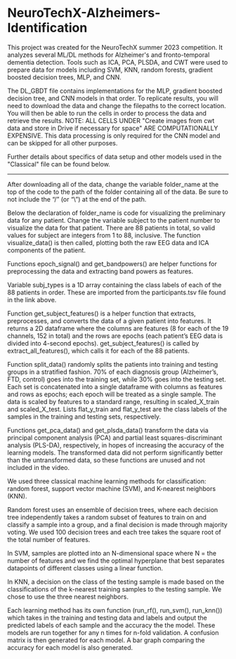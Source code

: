 # NeuroTechX-Alzheimers-Identification
This project was created for the NeuroTechX summer 2023 competition. It analyzes several ML/DL methods for Alzheimer's and fronto-temporal dementia detection. Tools such as ICA, PCA, PLSDA, and CWT were used to prepare data for models including SVM, KNN, random forests, gradient boosted decision trees, MLP, and CNN. 

The DL_GBDT file contains implementations for the MLP, gradient boosted decision tree, and CNN models in that order. To replicate results, you will need to download the data and change the filepaths to the correct location. You will then be able to run the cells in order to process the data and retrieve the results. 
NOTE: ALL CELLS UNDER "Create images from cwt data and store in Drive if necessary for space" ARE COMPUTATIONALLY EXPENSIVE. This data processing is only required for the CNN model and can be skipped for all other purposes. 

Further details about specifics of data setup and other models used in the "Classical" file can be found below.
__________________________________________________________________________________________________________________________________________


After downloading all of the data, change the variable folder_name at the top of the code to the path of the folder containing all of the data. Be sure to not include the “/” (or “\”) at the end of the path.

Below the declaration of folder_name is code for visualizing the preliminary data for any patient. Change the variable subject to the patient number to visualize the data for that patient. There are 88 patients in total, so valid values for subject are integers from 1 to 88, inclusive. The function visualize_data() is then called, plotting both the raw EEG data and ICA components of the patient.

Functions epoch_signal() and get_bandpowers() are helper functions for preprocessing the data and extracting band powers as features.

Variable subj_types is a 1D array containing the class labels of each of the 88 patients in order. These are imported from the participants.tsv file found in the link above.

Function get_subject_features() is a helper function that extracts, preprocesses, and converts the data of a given patient into features. It returns a 2D dataframe where the columns are features (8 for each of the 19 channels, 152 in total) and the rows are epochs (each patient’s EEG data is divided into 4-second epochs). get_subject_features() is called by extract_all_features(), which calls it for each of the 88 patients.

Function split_data() randomly splits the patients into training and testing groups in a stratified fashion. 70% of each diagnosis group (Alzheimer’s, FTD, control) goes into the training set, while 30% goes into the testing set. Each set is concatenated into a single dataframe with columns as features and rows as epochs; each epoch will be treated as a single sample. The data is scaled by features to a standard range, resulting in scaled_X_train and scaled_X_test. Lists flat_y_train and flat_y_test are the class labels of the samples in the training and testing sets, respectively.

Functions get_pca_data() and get_plsda_data() transform the data via principal component analysis (PCA) and partial least squares-discriminant analysis (PLS-DA), respectively, in hopes of increasing the accuracy of the learning models. The transformed data did not perform significantly better than the untransformed data, so these functions are unused and not included in the video.

We used three classical machine learning methods for classification: random forest, support vector machine (SVM), and K-nearest neighbors (KNN). 

Random forest uses an ensemble of decision trees, where each decision tree independently takes a random subset of features to train on and classify a sample into a group, and a final decision is made through majority voting. We used 100 decision trees and each tree takes the square root of the total number of features.

In SVM, samples are plotted into an N-dimensional space where N = the number of features and we find the optimal hyperplane that best separates datapoints of different classes using a linear function.

In KNN, a decision on the class of the testing sample is made based on the classifications of the k-nearest training samples to the testing sample. We chose to use the three nearest neighbors.

Each learning method has its own function (run_rf(), run_svm(), run_knn()) which takes in the training and testing data and labels and output the predicted labels of each sample and the accuracy the the model. These models are run together for any n times for n-fold validation. A confusion matrix is then generated for each model. A bar graph comparing the accuracy for each model is also generated.
